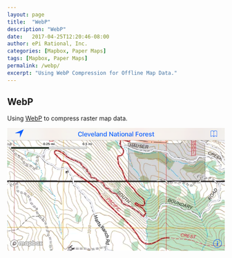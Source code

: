 ```yaml
---
layout: page
title:  "WebP"
description: "WebP"
date:   2017-04-25T12:20:46-08:00
author: ePi Rational, Inc.
categories: [Mapbox, Paper Maps]
tags: [Mapbox, Paper Maps]
permalink: /webp/
excerpt: "Using WebP Compression for Offline Map Data."
---
```


## WebP

Using [WebP](https://developers.google.com/speed/webp) to compress raster map data.


<img alt="1970-01-01-webp-webp-demo-mapbox-3.6.0.png" src="/assets/img/1970-01-01-webp-webp-demo-mapbox-3.6.0.png" width="" height="" >
